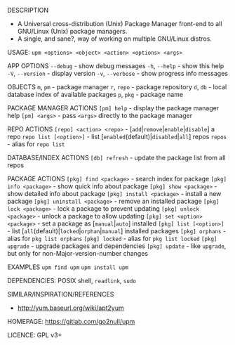 DESCRIPTION
- A Universal cross-distribution (Unix) Package Manager front-end to all
GNU/Linux (Unix) package managers.
- A single, and sane?, way of working on multiple GNU/Linux distros.

USAGE: `upm <options> <object> <action> <options> <args>`

APP OPTIONS
`--debug`            - show debug messages
`-h`, `--help`       - show this help
`-V`, `--version`    - display version
`-v`, `--verbose`    - show progress info messages

OBJECTS
`m`, `pm`   - package manager
`r`, `repo` - package repository
`d`, `db`   - local database index of available packages
`p`, `pkg`  - package name

PACKAGE MANAGER ACTIONS
`[pm] help`   - display the package manager help
`[pm] <args>` - pass `<args>` directly to the package manager

REPO ACTIONS
`[repo] <action> <repo>` - [`add`|`remove`|`enable`|`disable`] a repo
`repo list [<option>]`   - list [`enabled`(default)|`disabled`|`all`] repos
`repos`                  - alias for `repo list`

DATABASE/INDEX ACTIONS
`[db] refresh` - update the package list from all repos

PACKAGE ACTIONS
`[pkg] find <package>`         - search index for package
`[pkg] info <package>`         - show quick info about package
`[pkg] show <package>`         - show detailed info about package
`[pkg] install <package>`      - install a new package
`[pkg] uninstall <package>`    - remove an installed package
`[pkg] lock <package>`         - lock a package to prevent updating
`[pkg] unlock <package>`       - unlock a package to allow updating
`[pkg] set <option> <package>` - set a package as [`manual`|`auto`] installed
`[pkg] list [<option>]`        - list [`all`(default)|`locked`|`orphan`|`manual`] installed packages
`[pkg] orphans`                - alias for `pkg list orphans`
`[pkg] locked`                 - alias for `pkg list locked`
`[pkg] upgrade`                - upgrade packages and dependencies
`[pkg] update`                 - like `upgrade`, but only for non-Major-version-number changes

EXAMPLES
`upm find upm`
`upm install upm`

DEPENDENCIES: POSIX shell, `readlink`, `sudo`

SIMILAR/INSPIRATION/REFERENCES
- http://yum.baseurl.org/wiki/apt2yum

HOMEPAGE: https://gitlab.com/go2null/upm

LICENCE: GPL v3+
